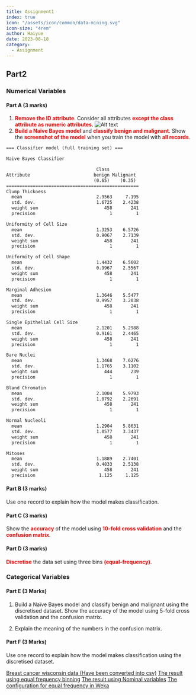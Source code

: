 ```yaml
---
title: Assignment1
index: true
icon: "/assets/icon/common/data-mining.svg"
icon-size: "4rem"
author: Haiyue
date: 2023-08-18
category:
  - Assignment
---
```



<PDF url="/data/unisa/AdvancedAnalytic2/assignment1/Assignment1.pdf" ratio="1.4" />



## Part2

### Numerical Variables
#### Part A (3 marks)
1. <span style="color:red; font-weight:bold;">Remove the ID attribute</span>. Consider all attributes <span style="color:red; font-weight:bold;">except the class attribute as numeric attributes</span>.
    ![Alt text](/data/unisa/AdvancedAnalytic2/assignment1/numeric_distribution.png)
2. <span style="color:red; font-weight:bold;">Build a Naïve Bayes model</span> and <span style="color:red; font-weight:bold;">classify benign and malignant</span>. Show the <span style="color:red; font-weight:bold;">screenshot of the model</span> when you train the model with <span style="color:red; font-weight:bold;">all records</span>.
``` txt
=== Classifier model (full training set) ===

Naive Bayes Classifier

                                  Class
Attribute                        benign Malignant
                                 (0.65)    (0.35)
==================================================
Clump Thickness
  mean                            2.9563     7.195
  std. dev.                       1.6725    2.4238
  weight sum                         458       241
  precision                            1         1

Uniformity of Cell Size
  mean                            1.3253    6.5726
  std. dev.                       0.9067    2.7139
  weight sum                         458       241
  precision                            1         1

Uniformity of Cell Shape
  mean                            1.4432    6.5602
  std. dev.                       0.9967    2.5567
  weight sum                         458       241
  precision                            1         1

Marginal Adhesion
  mean                            1.3646    5.5477
  std. dev.                       0.9957    3.2038
  weight sum                         458       241
  precision                            1         1

Single Epithelial Cell Size
  mean                            2.1201    5.2988
  std. dev.                       0.9161    2.4465
  weight sum                         458       241
  precision                            1         1

Bare Nuclei
  mean                            1.3468    7.6276
  std. dev.                       1.1765    3.1102
  weight sum                         444       239
  precision                            1         1

Bland Chromatin
  mean                            2.1004    5.9793
  std. dev.                       1.0792    2.2691
  weight sum                         458       241
  precision                            1         1

Normal Nucleoli
  mean                            1.2904    5.8631
  std. dev.                       1.0577    3.3437
  weight sum                         458       241
  precision                            1         1

Mitoses
  mean                            1.1889    2.7401
  std. dev.                       0.4833    2.5138
  weight sum                         458       241
  precision                        1.125     1.125
```
#### Part B (3 marks)
Use one record to explain how the model makes classification.

#### Part C (3 marks)
Show the <span style="color:red; font-weight:bold;">accuracy</span> of the model using <span style="color:red; font-weight:bold;">10-fold cross validation</span> and the <span style="color:red; font-weight:bold;">confusion matrix</span>. 

#### Part D (3 marks)
<span style="color:red; font-weight:bold;">Discretise</span> the data set using three bins <span style="color:red; font-weight:bold;">(equal-frequency)</span>. 

### Categorical Variables
#### Part E (3 Marks)
1. Build a Naïve Bayes model and classify benign and malignant using the discretised dataset. Show the accuracy of the model using 5-fold cross validation and the confusion matrix. 

2. Explain the meaning of the numbers in the confusion matrix.

#### Part F (3 Marks)
Use one record to explain how the model makes classification using the discretised dataset. 


[Breast cancer wisconsin data (Have been converted into csv)](/data/unisa/AdvancedAnalytic2/assignment1/breast-cancer-wisconsin.csv)
[The result using equal frequency binning](/data/unisa/AdvancedAnalytic2/assignment1/classification_discrete.result.txt)
[The result using Nominal variables](/data/unisa/AdvancedAnalytic2/assignment1/classification_numeric.result.txt)
[The configuration for equal frequency in Weka](/data/unisa/AdvancedAnalytic2/assignment1/equalFrequency.weka.discrete.conf)
